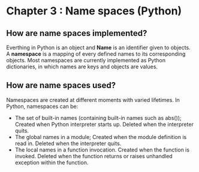 # Chapter 3 : Name spaces (Python)


## How are name spaces implemented?
Everthing in Python is an object and **Name** is an identifier given to objects.
A **namespace** is a mapping of every defined names to its corresponding objects. Most namespaces are currently implemented as Python dictionaries, in which names are keys and objects are values. 

## How are name spaces used?
Namespaces are created at different moments with varied lifetimes. In Python, namespaces can be:
- The set of built-in names (containing built-in names such as abs());
	Created when Python interpreter starts up.
	Deleted when the interpreter quits.
- The global names in a module;
	Created when the module definition is read in.
	Deleted when the interpreter quits.
- The local names in a function invocation.
	Created when the function is invoked.
	Deleted when the function returns or raises unhandled exception within the function.